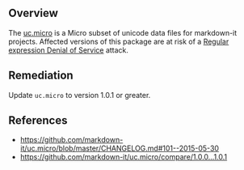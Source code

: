 ## Overview
The [uc.micro](https://www.npmjs.com/package/uc.micro) is a Micro subset of unicode data files for markdown-it projects.
Affected versions of this package are at risk of a [Regular expression Denial of Service](https://www.owasp.org/index.php/Regular_expression_Denial_of_Service_-_ReDoS) attack.

## Remediation
Update `uc.micro` to version 1.0.1 or greater.

## References
- https://github.com/markdown-it/uc.micro/blob/master/CHANGELOG.md#101--2015-05-30
- https://github.com/markdown-it/uc.micro/compare/1.0.0...1.0.1
